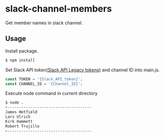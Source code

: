 # slack-channel-members

Get member names in slack channel.

## Usage

Install package.

```sh
$ npm install
```

Set Slack API token([Slack API Legacy tokens](https://api.slack.com/custom-integrations/legacy-tokens)) and channel ID into main.js.

```js
const TOKEN = '{Slack_API_token}';
const CHANNEL_ID = '{Channel_ID}';
```

Execute node command in current directory

```sh
$ node .
✄-------------------------------------
James Hetfield
Lars Ulrich
Kirk Hammett
Robert Trujillo
✄-------------------------------------
```
